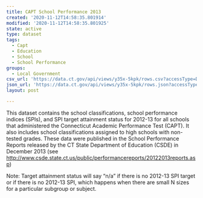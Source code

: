 ```yaml
---
title: CAPT School Performance 2013
created: '2020-11-12T14:58:35.801914'
modified: '2020-11-12T14:58:35.801925'
state: active
type: dataset
tags:
  - Capt
  - Education
  - School
  - School Performance
groups:
  - Local Government
csv_url: 'https://data.ct.gov/api/views/y35x-5kpk/rows.csv?accessType=DOWNLOAD'
json_url: 'https://data.ct.gov/api/views/y35x-5kpk/rows.json?accessType=DOWNLOAD'
layout: post

---
```

This dataset contains the school classifications, school performance indices (SPIs), and SPI target attainment status for 2012-13 for all schools that administered the Connecticut Academic Performance Test (CAPT). It also includes school classifications assigned to high schools with non-tested grades. These data were published in the School Performance Reports released by the CT State Department of Education (CSDE) in December 2013 (see http://www.csde.state.ct.us/public/performancereports/20122013reports.asp)

Note: Target attainment status will say “n/a” if there is no 2012-13 SPI target or if there is no 2012-13 SPI, which happens when there are small N sizes for a particular subgroup or subject.
